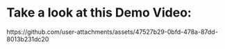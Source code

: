 <h1>Take a look at this Demo Video:</h1>
https://github.com/user-attachments/assets/47527b29-0bfd-478a-87dd-8013b231dc20
